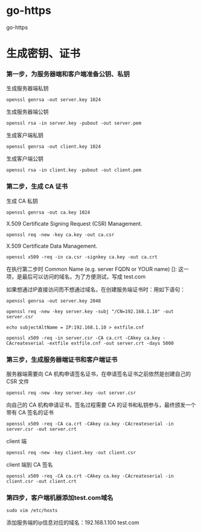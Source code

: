 # go-https
go-https


# 生成密钥、证书

### 第一步，为服务器端和客户端准备公钥、私钥

生成服务器端私钥
```
openssl genrsa -out server.key 1024
```
生成服务器端公钥
```
openssl rsa -in server.key -pubout -out server.pem
```
生成客户端私钥
```
openssl genrsa -out client.key 1024
```
生成客户端公钥
```
openssl rsa -in client.key -pubout -out client.pem
```
### 第二步，生成 CA 证书

生成 CA 私钥
```
openssl genrsa -out ca.key 1024
```
X.509 Certificate Signing Request (CSR) Management.
```
openssl req -new -key ca.key -out ca.csr
```
X.509 Certificate Data Management.
```
openssl x509 -req -in ca.csr -signkey ca.key -out ca.crt
```
在执行第二步时
Common Name (e.g. server FQDN or YOUR name) []: 这一项，是最后可以访问的域名，为了方便测试，写成 test.com

如果想通过IP直接访问而不想通过域名，在创建服务端证书时：用如下语句：
```
openssl genrsa -out server.key 2048
 
openssl req -new -key server.key -subj "/CN=192.168.1.10" -out server.csr
 
echo subjectAltName = IP:192.168.1.10 > extfile.cnf
 
openssl x509 -req -in server.csr -CA ca.crt -CAkey ca.key -CAcreateserial -extfile extfile.cnf -out server.crt -days 5000
```

### 第三步，生成服务器端证书和客户端证书

服务器端需要向 CA 机构申请签名证书，在申请签名证书之前依然是创建自己的 CSR 文件
```
openssl req -new -key server.key -out server.csr
```
向自己的 CA 机构申请证书，签名过程需要 CA 的证书和私钥参与，最终颁发一个带有 CA 签名的证书
```
openssl x509 -req -CA ca.crt -CAkey ca.key -CAcreateserial -in server.csr -out server.crt
```
client 端
```
openssl req -new -key client.key -out client.csr
```
client 端到 CA 签名
```
openssl x509 -req -CA ca.crt -CAkey ca.key -CAcreateserial -in client.csr -out client.crt
```
### 第四步，客户端机器添加test.com域名
```
sudo vim /etc/hosts
```
添加服务端的ip信息对应的域名：192.168.1.100  test.com
